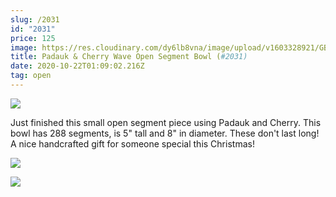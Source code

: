 ```yaml
---
slug: /2031
id: "2031"
price: 125
image: https://res.cloudinary.com/dy6lb8vna/image/upload/v1603328921/GB%20Bowlworks%20Gallery/2031a.jpg
title: Padauk & Cherry Wave Open Segment Bowl (#2031)
date: 2020-10-22T01:09:02.216Z
tag: open
---
```

![](https://res.cloudinary.com/dy6lb8vna/image/upload/v1603399424/2031c.jpg)

Just finished this small open segment piece using Padauk and Cherry.  This bowl has 288 segments, is 5" tall and 8" in diameter.  These don't last long!  A nice handcrafted gift for someone special this Christmas!

![](https://res.cloudinary.com/dy6lb8vna/image/upload/v1603329027/GB%20Bowlworks%20Gallery/C932FCA4-A1FC-4024-B5AB-E48D1B69E363.jpg)

![](https://res.cloudinary.com/dy6lb8vna/image/upload/v1603329058/GB%20Bowlworks%20Gallery/IMG_9243.jpg)